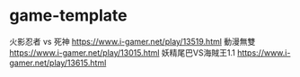 # game-template
  火影忍者 vs 死神 https://www.i-gamer.net/play/13519.html 
   動漫無雙        https://www.i-gamer.net/play/13015.html 
   妖精尾巴VS海賊王1.1 https://www.i-gamer.net/play/13615.html
